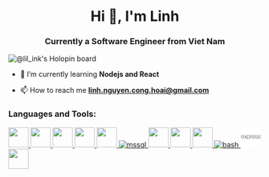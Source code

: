 <h1 align="center">Hi 👋, I'm Linh</h1>
<h3 align="center">Currently a Software Engineer from Viet Nam</h3>

![@lil_ink's Holopin board](https://holopin.io/api/user/board?user=lil_ink)

- 🌱 I’m currently learning **Nodejs and React**

- 📫 How to reach me **linh.nguyen.cong.hoai@gmail.com**

<!--<h3 align="left">Connect with me:</h3>
<p align="left"> -->
</p>

<h3 align="left">Languages and Tools:</h3>
<p align="left">   
    <a href="https://getbootstrap.com" target="_blank" rel="noreferrer">
        <img width="40" height="40" src="https://cdn.jsdelivr.net/gh/devicons/devicon/icons/bootstrap/bootstrap-original.svg" />
    </a>  
    <a href="https://heroku.com" target="_blank" rel="noreferrer"> 
        <img width="40" height="40" src="https://cdn.jsdelivr.net/gh/devicons/devicon/icons/heroku/heroku-plain.svg" />
     </a> 
    <a href="https://www.w3.org/html/" target="_blank" rel="noreferrer"> 
            <img width="40" height="40" src="https://cdn.jsdelivr.net/gh/devicons/devicon/icons/html5/html5-original.svg" />      
    </a> 
    <a href="https://www.java.com" target="_blank" rel="noreferrer">       
            <img width="40" height="40" src="https://cdn.jsdelivr.net/gh/devicons/devicon/icons/java/java-original.svg" />    
    </a> 
    <a href="https://developer.mozilla.org/en-US/docs/Web/JavaScript" target="_blank" rel="noreferrer"> 
            <img width="40" height="40" src="https://cdn.jsdelivr.net/gh/devicons/devicon/icons/javascript/javascript-plain.svg" /> 
      </a> 
    <a href="https://www.microsoft.com/en-us/sql-server" target="_blank" rel="noreferrer"> 
        <img src="https://www.svgrepo.com/show/303229/microsoft-sql-server-logo.svg" alt="mssql" width="40" height="40"/> </a> 
    <a href="https://nodejs.org" target="_blank" rel="noreferrer"> 
        <img width="40" height="40" src="https://cdn.jsdelivr.net/gh/devicons/devicon/icons/nodejs/nodejs-original.svg" />
    </a> 
    <a href="https://www.python.org" target="_blank" rel="noreferrer"> 
            <img width="40" height="40"  src="https://cdn.jsdelivr.net/gh/devicons/devicon/icons/python/python-original.svg" />
      </a>
    <a href="https://www.selenium.dev" target="_blank" rel="noreferrer"> 
            <img width="40" height="40" src="https://cdn.jsdelivr.net/gh/devicons/devicon/icons/selenium/selenium-original.svg" />         
    </a>
    <a href="https://www.gnu.org/software/bash/" target="_blank" rel="noreferrer">
      <img src="https://www.vectorlogo.zone/logos/gnu_bash/gnu_bash-icon.svg" alt="bash" width="40" height="40"/>
    </a>
    <a href="https://expressjs.com" target="_blank" rel="noreferrer"> 
      <img src="https://raw.githubusercontent.com/devicons/devicon/master/icons/express/express-original-wordmark.svg" alt="express" width="40" height="40"/> 
    </a>
     <a href="https://flask.palletsprojects.com/" target="_blank" rel="noreferrer">
        <img width="40" height="40" src="https://cdn.jsdelivr.net/gh/devicons/devicon/icons/flask/flask-original.svg" />
     </a> 
</p>
